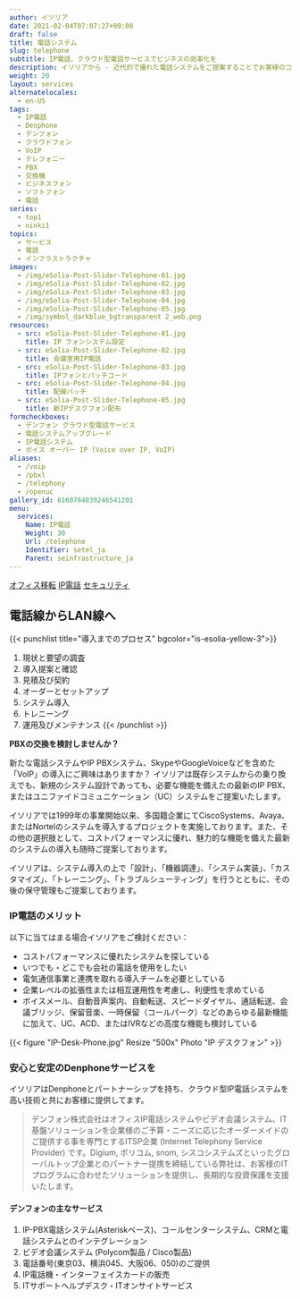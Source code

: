 ```yaml
---
author: イソリア
date: 2021-02-04T07:07:27+09:00
draft: false
title: 電話システム
slug: telephone
subtitle: IP電話、クラウド型電話サービスでビジネスの効率化を
description: イソリアから - 近代的で優れた電話システムをご提案することでお客様のコストを削減し、生産効率を高めます。クラウド型電話サービスが利用可能に。
weight: 20
layout: services
alternatelocales:
  - en-US
tags:
  - IP電話
  - Denphone
  - デンフォン  
  - クラウドフォン
  - VoIP
  - テレフォニー
  - PBX
  - 交換機
  - ビジネスフォン
  - ソフトフォン
  - 電話
series:
  - top1
  - ninki1
topics:
  - サービス
  - 電話
  - インフラストラクチャ
images:
  - /img/eSolia-Post-Slider-Telephone-01.jpg
  - /img/eSolia-Post-Slider-Telephone-02.jpg
  - /img/eSolia-Post-Slider-Telephone-03.jpg
  - /img/eSolia-Post-Slider-Telephone-04.jpg
  - /img/eSolia-Post-Slider-Telephone-05.jpg
  - /img/symbol_darkblue_bgtransparent 2_web.png
resources:
  - src: eSolia-Post-Slider-Telephone-01.jpg
    title: IP フォンシステム設定
  - src: eSolia-Post-Slider-Telephone-02.jpg
    title: 会議室用IP電話
  - src: eSolia-Post-Slider-Telephone-03.jpg
    title: IPフォンとパッチコード
  - src: eSolia-Post-Slider-Telephone-04.jpg
    title: 配線パッチ
  - src: eSolia-Post-Slider-Telephone-05.jpg
    title: 新IPデスクフォン配布
formcheckboxes:
  - デンフォン クラウド型電話サービス
  - 電話システムアップグレード
  - IP電話システム
  - ボイス オーバー IP (Voice over IP, VoIP)
aliases:
  - /voip
  - /pbxl
  - /telephony
  - /openuc
gallery_id: 6160784839246541201
menu:
  services:
    Name: IP電話
    Weight: 30
    Url: /telephone
    Identifier: setel_ja
    Parent: seinfrastructure_ja
---
```


<div class="buttons has-addons is-hidden-tablet">
  <a class="button" href="/infrastructure"><span class="icon"><i class="fas fa-anchor"></i></span></a>
  <a class="button" href="/office-moves">オフィス移転</a>
  <a class="button is-active" href="/telephone">IP電話</a>
  <a class="button" href="/security">セキュリティ</a>
</div>

## 電話線からLAN線へ

{{< punchlist title="導入までのプロセス" bgcolor="is-esolia-yellow-3">}}
1. 現状と要望の調査
1. 導入提案と確認
1. 見積及び契約
1. オーダーとセットアップ
1. システム導入
1. トレニーング
1. 運用及びメンテナンス
{{< /punchlist >}}

**PBXの交換を検討しませんか？**  
  
新たな電話システムやIP PBXシステム、SkypeやGoogleVoiceなどを含めた「VoIP」の導入にご興味はありますか？
イソリアは既存システムからの乗り換えでも、新規のシステム設計であっても、必要な機能を備えたの最新のIP PBX、またはユニファイドコミュニケーション（UC）システムをご提案いたします。

イソリアでは1999年の事業開始以来、多国籍企業にてCiscoSystems、Avaya、またはNortelのシステムを導入するプロジェクトを実施しております。また、その他の選択肢として、コストパフォーマンスに優れ、魅力的な機能を備えた最新のシステムの導入も随時ご提案しております。

イソリアは、システム導入の上で「設計」、「機器調達」、「システム実装」、「カスタマイズ」、「トレーニング」、「トラブルシューティング」を行うとともに、その後の保守管理もご提案しております。

### IP電話のメリット

以下に当てはまる場合イソリアをご検討ください：

* コストパフォーマンスに優れたシステムを探している
* いつでも・どこでも会社の電話を使用をしたい
* 電気通信事業と連携を取れる導入チームを必要としている
* 企業レベルの拡張性または相互運用性を考慮し、利便性を求めている
* ボイスメール、自動音声案内、自動転送、スピードダイヤル、通話転送、会議ブリッジ、保留音楽、一時保留（コールパーク）などのあらゆる最新機能に加えて、UC、ACD、またはIVRなどの高度な機能も検討している

{{< figure "IP-Desk-Phone.jpg" Resize "500x" Photo "IP デスクフォン" >}}

### 安心と安定のDenphoneサービスを

イソリアはDenphoneとパートナーシップを持ち、クラウド型IP電話システムを高い技術と共にお客様に提供してます。

> デンフォン株式会社はオフィスIP電話システムやビデオ会議システム、IT基盤ソリューションを企業様のご予算・ニーズに応じたオーダーメイドのご提供する事を専門とするITSP企業 (Internet Telephony Service Provider) です。Digium, ポリコム, snom, シスコシステムズといったグローバルトップ企業とのパートナー提携を締結している弊社は、お客様のITプログラムに合わせたソリューションを提供し、長期的な投資保護を支援いたします。

#### デンフォンの主なサービス

1. IP-PBX電話システム(Asteriskベース)、コールセンターシステム、CRMと電話システムとのインテグレーション
2. ビデオ会議システム (Polycom製品 / Cisco製品)
3. 電話番号(東京03、横浜045、大阪06、050)のご提供
4. IP電話機・インターフェイスカードの販売
5. ITサポートヘルプデスク・ITオンサイトサービス




